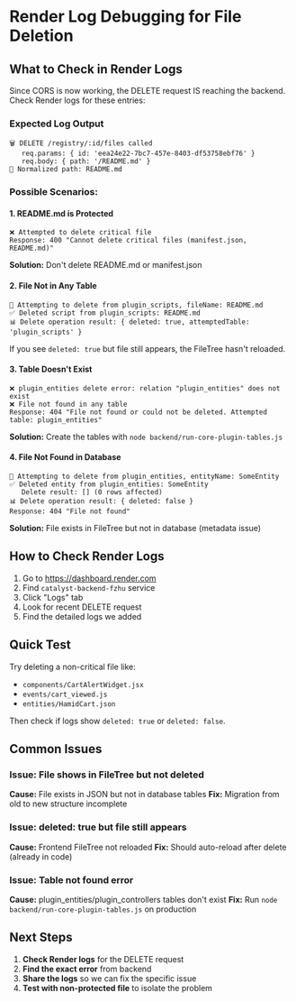 # Render Log Debugging for File Deletion

## What to Check in Render Logs

Since CORS is now working, the DELETE request IS reaching the backend. Check Render logs for these entries:

### Expected Log Output

```
🗑️ DELETE /registry/:id/files called
   req.params: { id: 'eea24e22-7bc7-457e-8403-df53758ebf76' }
   req.body: { path: '/README.md' }
📝 Normalized path: README.md
```

### Possible Scenarios:

#### 1. README.md is Protected
```
❌ Attempted to delete critical file
Response: 400 "Cannot delete critical files (manifest.json, README.md)"
```
**Solution:** Don't delete README.md or manifest.json

#### 2. File Not in Any Table
```
🎯 Attempting to delete from plugin_scripts, fileName: README.md
✅ Deleted script from plugin_scripts: README.md
📊 Delete operation result: { deleted: true, attemptedTable: 'plugin_scripts' }
```
If you see `deleted: true` but file still appears, the FileTree hasn't reloaded.

#### 3. Table Doesn't Exist
```
❌ plugin_entities delete error: relation "plugin_entities" does not exist
❌ File not found in any table
Response: 404 "File not found or could not be deleted. Attempted table: plugin_entities"
```
**Solution:** Create the tables with `node backend/run-core-plugin-tables.js`

#### 4. File Not Found in Database
```
🎯 Attempting to delete from plugin_entities, entityName: SomeEntity
✅ Deleted entity from plugin_entities: SomeEntity
   Delete result: [] (0 rows affected)
📊 Delete operation result: { deleted: false }
Response: 404 "File not found"
```
**Solution:** File exists in FileTree but not in database (metadata issue)

## How to Check Render Logs

1. Go to https://dashboard.render.com
2. Find `catalyst-backend-fzhu` service
3. Click "Logs" tab
4. Look for recent DELETE request
5. Find the detailed logs we added

## Quick Test

Try deleting a non-critical file like:
- `components/CartAlertWidget.jsx`
- `events/cart_viewed.js`
- `entities/HamidCart.json`

Then check if logs show `deleted: true` or `deleted: false`.

## Common Issues

### Issue: File shows in FileTree but not deleted
**Cause:** File exists in JSON but not in database tables
**Fix:** Migration from old to new structure incomplete

### Issue: deleted: true but file still appears
**Cause:** Frontend FileTree not reloaded
**Fix:** Should auto-reload after delete (already in code)

### Issue: Table not found error
**Cause:** plugin_entities/plugin_controllers tables don't exist
**Fix:** Run `node backend/run-core-plugin-tables.js` on production

## Next Steps

1. **Check Render logs** for the DELETE request
2. **Find the exact error** from backend
3. **Share the logs** so we can fix the specific issue
4. **Test with non-protected file** to isolate the problem

